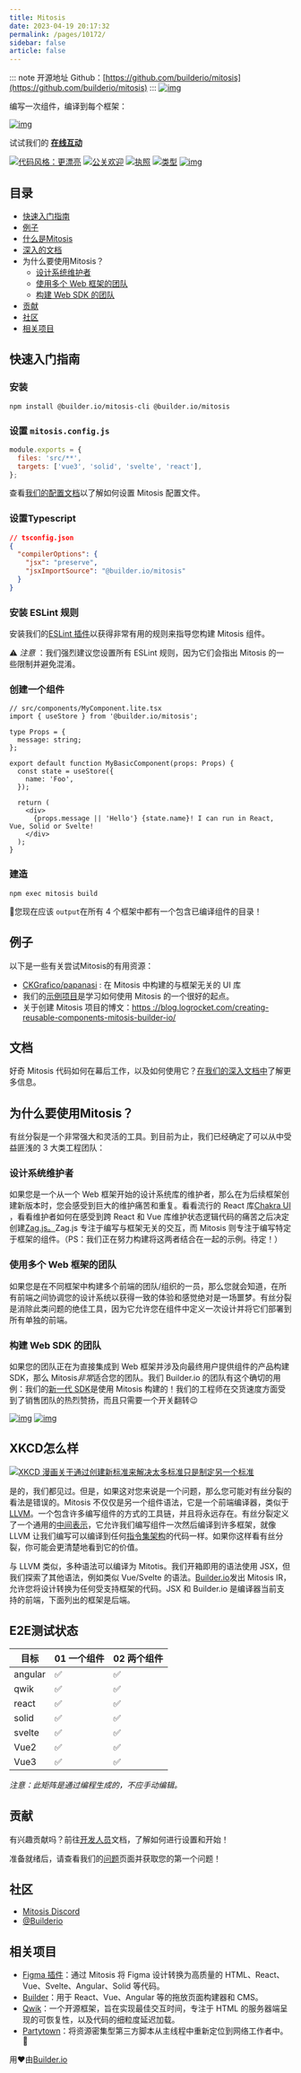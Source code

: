 ```yaml
---
title: Mitosis
date: 2023-04-19 20:17:32
permalink: /pages/10172/
sidebar: false
article: false
---
```

::: note 开源地址
Github：[https://github.com/builderio/mitosis](https://github.com/builderio/mitosis)
:::
[![img](https://camo.githubusercontent.com/d2b52e8d1b4b0127a72d6f939fae721c8180c3256f017039f0dfb15aa2ed4d56/68747470733a2f2f63646e2e6275696c6465722e696f2f6170692f76312f696d6167652f617373657473253246594a494762346930316a7677305352644c3542742532463932386664343662643964383461336662633562333166643562393361376466)](https://camo.githubusercontent.com/d2b52e8d1b4b0127a72d6f939fae721c8180c3256f017039f0dfb15aa2ed4d56/68747470733a2f2f63646e2e6275696c6465722e696f2f6170692f76312f696d6167652f617373657473253246594a494762346930316a7677305352644c3542742532463932386664343662643964383461336662633562333166643562393361376466)

编写一次组件，编译到每个框架：

[![img](https://camo.githubusercontent.com/5c12400b31a2ccaf128895778edd9225eab00ebf0144720fed353c30435a7bba/68747470733a2f2f63646e2e6275696c6465722e696f2f6170692f76312f696d6167652f617373657473253246594a494762346930316a7677305352644c3542742532466563656236353733393430623461663061326236643936373139626534356663)](https://camo.githubusercontent.com/5c12400b31a2ccaf128895778edd9225eab00ebf0144720fed353c30435a7bba/68747470733a2f2f63646e2e6275696c6465722e696f2f6170692f76312f696d6167652f617373657473253246594a494762346930316a7677305352644c3542742532466563656236353733393430623461663061326236643936373139626534356663)

试试我们的 [**在线互动**](https://mitosis.builder.io/)

[![代码风格：更漂亮](https://camo.githubusercontent.com/48a41f43affa2e6253d6a48e0ee662ec53ce13c46442ac815e81d36b6e6b434d/68747470733a2f2f696d672e736869656c64732e696f2f62616467652f636f64655f7374796c652d70726574746965722d6666363962342e737667)](https://github.com/prettier/prettier) [![公关欢迎](https://camo.githubusercontent.com/b0ad703a46e8b249ef2a969ab95b2cb361a2866ecb8fe18495a2229f5847102d/68747470733a2f2f696d672e736869656c64732e696f2f62616467652f5052732d77656c636f6d652d627269676874677265656e2e737667)](https://github.com/BuilderIO/mitosis/pulls) [![执照](https://camo.githubusercontent.com/c75d1862ac907b0ff2739fca2cfa89aa3b8257002978560c39ee53c7bdd335e8/68747470733a2f2f696d672e736869656c64732e696f2f6769746875622f6c6963656e73652f4275696c646572494f2f6d69746f736973)](https://github.com/BuilderIO/mitosis) [![类型](https://camo.githubusercontent.com/76909b370eaf0843b8be479596705b70fe060fc44c9ba6a8e43e8345815c2834/68747470733a2f2f696d672e736869656c64732e696f2f6e706d2f74797065732f406275696c6465722e696f2f6d69746f736973)](https://www.npmjs.com/package/@builder.io/mitosis) [![img](https://camo.githubusercontent.com/f4f3266845fcb570f9b081a97849186e9357dd6da610a08f4248b96634bafc1a/68747470733a2f2f696d672e736869656c64732e696f2f6e706d2f762f406275696c6465722e696f2f6d69746f7369732e7376673f73616e6974697a653d74727565)](https://www.npmjs.com/package/@builder.io/mitosis)

## 目录

- [快速入门指南](https://github.com/builderio/mitosis#quick-start-guide)
- [例子](https://github.com/builderio/mitosis#examples)
- [什么是Mitosis](https://github.com/builderio/mitosis#what-is-mitosis)
- [深入的文档](https://github.com/builderio/mitosis#docs)
- 为什么要使用Mitosis？
  - [设计系统维护者](https://github.com/builderio/mitosis#design-systems-maintainers)
  - [使用多个 Web 框架的团队](https://github.com/builderio/mitosis#teams-using-multiple-web-frameworks)
  - [构建 Web SDK 的团队](https://github.com/builderio/mitosis#teams-building-web-sdks)
- [贡献](https://github.com/builderio/mitosis#contribute)
- [社区](https://github.com/builderio/mitosis#community)
- [相关项目](https://github.com/builderio/mitosis#related-projects)

## 快速入门指南

### 安装

```shell
npm install @builder.io/mitosis-cli @builder.io/mitosis
```

### 设置 `mitosis.config.js`

```js
module.exports = {
  files: 'src/**',
  targets: ['vue3', 'solid', 'svelte', 'react'],
};
```

查看[我们的配置文档](https://github.com/BuilderIO/mitosis/blob/main/docs/configuration.md#typescript-configuration)以了解如何设置 Mitosis 配置文件。

### 设置Typescript

```json
// tsconfig.json
{
  "compilerOptions": {
    "jsx": "preserve",
    "jsxImportSource": "@builder.io/mitosis"
  }
}
```

### 安装 ESLint 规则

安装我们的[ESLint 插件](https://github.com/BuilderIO/mitosis/blob/main/packages/eslint-plugin)以获得非常有用的规则来指导您构建 Mitosis 组件。

⚠️ *注意* ：我们强烈建议您设置所有 ESLint 规则，因为它们会指出 Mitosis 的一些限制并避免混淆。

### 创建一个组件

```tsx
// src/components/MyComponent.lite.tsx
import { useStore } from '@builder.io/mitosis';

type Props = {
  message: string;
};

export default function MyBasicComponent(props: Props) {
  const state = useStore({
    name: 'Foo',
  });

  return (
    <div>
      {props.message || 'Hello'} {state.name}! I can run in React, Vue, Solid or Svelte!
    </div>
  );
}
```

### 建造

```shell
npm exec mitosis build
```

🎉您现在应该 `output`在所有 4 个框架中都有一个包含已编译组件的目录！

## 例子

以下是一些有关尝试Mitosis的有用资源：

- [CKGrafico/papanasi](https://github.com/CKGrafico/papanasi) : 在 Mitosis 中构建的与框架无关的 UI 库
- 我们的[示例项目](https://github.com/BuilderIO/mitosis/blob/main/examples/basic)是学习如何使用 Mitosis 的一个很好的起点。
- 关于创建 Mitosis 项目的博文：[https ://blog.logrocket.com/creating-reusable-components-mitosis-builder-io/](https://blog.logrocket.com/creating-reusable-components-mitosis-builder-io/)

## 文档

好奇 Mitosis 代码如何在幕后工作，以及如何使用它？[在我们的深入文档中](https://github.com/BuilderIO/mitosis/blob/main/docs)了解更多信息。

## 为什么要使用Mitosis？

有丝分裂是一个非常强大和灵活的工具。到目前为止，我们已经确定了可以从中受益匪浅的 3 大类工程团队：

### 设计系统维护者

如果您是一个从一个 Web 框架开始的设计系统库的维护者，那么在为后续框架创建新版本时，您会感受到巨大的维护痛苦和重复。看看流行的 React 库[Chakra UI](https://chakra-ui.com/) ，看看维护者如何在感受到跨 React 和 Vue 库维护状态逻辑代码的痛苦之后决定创建[Zag.js。](https://zagjs.com/overview/introduction#motivation)Zag.js 专注于编写与框架无关的交互，而 Mitosis 则专注于编写特定于框架的组件。（PS：我们正在努力构建将这两者结合在一起的示例。待定！）

### 使用多个 Web 框架的团队

如果您是在不同框架中构建多个前端的团队/组织的一员，那么您就会知道，在所有前端之间协调您的设计系统以获得一致的体验和感觉绝对是一场噩梦。有丝分裂是消除此类问题的绝佳工具，因为它允许您在组件中定义一次设计并将它们部署到所有单独的前端。

### 构建 Web SDK 的团队

如果您的团队正在为直接集成到 Web 框架并涉及向最终用户提供组件的产品构建 SDK，那么 Mitosis*非常*适合您的团队。我们 Builder.io 的团队有这个确切的用例：我们的[新一代 SDK](https://github.com/BuilderIO/builder/tree/main/packages/sdks/)是使用 Mitosis 构建的！我们的工程师在交货速度方面受到了销售团队的热烈赞扬，而且只需要一个开关翻转😉

[![img](https://github.com/BuilderIO/mitosis/raw/main/imgs/kudos-1.png)](https://github.com/BuilderIO/mitosis/blob/main/imgs/kudos-1.png) [![img](https://github.com/BuilderIO/mitosis/raw/main/imgs/kudos-2.png)](https://github.com/BuilderIO/mitosis/blob/main/imgs/kudos-2.png)

## XKCD怎么样

[![XKCD 漫画关于通过创建新标准来解决太多标准只是制定另一个标准](https://user-images.githubusercontent.com/844291/168342803-5599952e-a400-4918-851d-5af93dc19585.png)](https://user-images.githubusercontent.com/844291/168342803-5599952e-a400-4918-851d-5af93dc19585.png)

是的，我们都见过。但是，如果这对您来说是一个问题，那么您可能对有丝分裂的看法是错误的。Mitosis 不仅仅是另一个组件语法，它是一个前端编译器，类似于[LLVM](https://en.wikipedia.org/wiki/LLVM)。一个包含许多编写组件的方式的工具链，并且将永远存在。有丝分裂定义了一个通用的[中间表示](https://en.wikipedia.org/wiki/Intermediate_representation)，它允许我们编写组件一次然后编译到许多框架，就像 LLVM 让我们编写可以编译到任何[指令集架构](https://en.wikipedia.org/wiki/Instruction_set_architecture)的代码一样。如果你这样看有丝分裂，你可能会更清楚地看到它的价值。

与 LLVM 类似，多种语法可以编译为 Mitotis。我们开箱即用的语法使用 JSX，但我们探索了其他语法，例如类似 Vue/Svelte 的语法。[Builder.io](https://github.com/builderio/builder)发出 Mitosis IR，允许您将设计转换为任何受支持框架的代码。JSX 和 Builder.io 是编译器当前支持的前端，下面列出的框架是后端。

## E2E测试状态

| 目标    | 01 一个组件 | 02 两个组件 |
| ------- | ----------- | ----------- |
| angular | ✅           | ✅           |
| qwik    | ✅           | ✅           |
| react   | ✅           | ✅           |
| solid   | ✅           | ✅           |
| svelte  | ✅           | ✅           |
| Vue2    | ✅           | ✅           |
| Vue3    | ✅           | ✅           |

*注意：此矩阵是通过编程生成的，不应手动编辑。*

## 贡献

有兴趣贡献吗？前往[开发人员](https://github.com/BuilderIO/mitosis/blob/main/developer)文档，了解如何进行设置和开始！

准备就绪后，请查看我们的[问题](https://github.com/BuilderIO/mitosis/issues?q=is%3Aopen+is%3Aissue+label%3A"good+first+issue")页面并获取您的第一个问题！

## 社区

- [Mitosis Discord](https://discord.gg/SNusEyNGsx)
- [@Builderio](https://twitter.com/builderio)

## 相关项目

- [Figma 插件](https://github.com/BuilderIO/figma-html)：通过 Mitosis 将 Figma 设计转换为高质量的 HTML、React、Vue、Svelte、Angular、Solid 等代码。
- [Builder](https://github.com/BuilderIO)：用于 React、Vue、Angular 等的拖放页面构建器和 CMS。
- [Qwik](https://github.com/BuilderIO/qwik)：一个开源框架，旨在实现最佳交互时间，专注于 HTML 的服务器端呈现的可恢复性，以及代码的细粒度延迟加载。
- [Partytown](https://github.com/BuilderIO/partytown)：将资源密集型第三方脚本从主线程中重新定位到网络工作者中。🎉

用❤️由[Builder.io](https://www.builder.io/)
